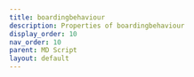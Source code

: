 ```yaml
---
title: boardingbehaviour
description: Properties of boardingbehaviour
display_order: 10
nav_order: 10
parent: MD Script
layout: default
---
```




